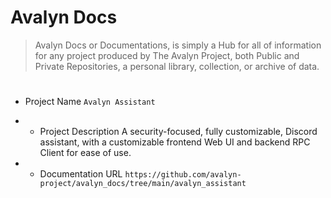 # Avalyn Docs

> Avalyn Docs or Documentations, is simply a Hub for all of information for any project produced by The Avalyn Project, both Public and Private Repositories, a personal library, collection, or archive of data.

#

- Project Name `Avalyn Assistant`
- - Project Description
A security-focused, fully customizable, Discord assistant, with a customizable frontend Web UI and backend RPC Client for ease of use.

- - Documentation URL `https://github.com/avalyn-project/avalyn_docs/tree/main/avalyn_assistant`
